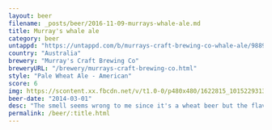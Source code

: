 ```yaml
---
layout: beer
filename: _posts/beer/2016-11-09-murrays-whale-ale.md
title: Murray's whale ale
category: beer
untappd: "https://untappd.com/b/murrays-craft-brewing-co-whale-ale/9889"
country: "Australia"
brewery: "Murray's Craft Brewing Co"
breweryURL: "/brewery/murrays-craft-brewing-co.html"
style: "Pale Wheat Ale - American"
score: 6
img: https://scontent.xx.fbcdn.net/v/t1.0-0/p480x480/1622815_10152293133083745_1090580214_n.jpg?_nc_cat=104&_nc_oc=AQmxHfwvSO7w8DiaJWc5g81-KdoxYWA4jmlwsLiNcwyYWGiTEKhwf55LwsYHYSEo1As&_nc_ht=scontent.xx&oh=4dfe3173cb2a24098e2ffc826ac4ce3f&oe=5DAE5350
beer-date: "2014-03-01"
desc: "The smell seems wrong to me since it's a wheat beer but the flavour is ok"
permalink: /beer/:title.html
---
```

